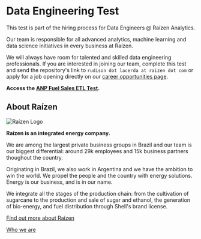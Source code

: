 Data Engineering Test
=====================

This test is part of the hiring process for Data Engineers @ Raízen Analytics.

Our team is responsible for all advanced analytics, machine learning and data science initiatives in every business at Raízen.

We will always have room for talented and skilled data engineering professionals. If you are interested in joining our team, complete this test and send the repository's link to `rudison dot lacerda at raizen dot com` or apply for a job opening directly on our [career opportunities page](https://genteraizen.gupy.io/).

**Access the [ANP Fuel Sales ETL Test](https://github.com/raizen-analytics/data-engineering-test/blob/master/TEST.md).**

## About Raízen

![Raízen Logo](./images/raizen.png)

**Raízen is an integrated energy company.**

We are among the largest private business groups in Brazil and our team is our biggest differential: around 29k employees and 15k business partners thoughout the country.

Originating in Brazil, we also work in Argentina and we have the ambition to win the world. We propel the people and the country with energy solutions. Energy is our business, and is in our name.

We integrate all the stages of the production chain: from the cultivation of sugarcane to the production and sale of sugar and ethanol, the generation of bio-energy, and fuel distribution through Shell's brand license.

[Find out more about Raízen](https://raizen.com.br/en)

[Who we are](https://raizen.com.br/en/about-raizen/who-we-are)
